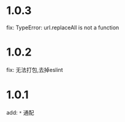 # 1.0.3

fix: TypeError: url.replaceAll is not a function

# 1.0.2

fix: 无法打包,去掉eslint

# 1.0.1

add: `*` 通配
